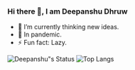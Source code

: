 ### Hi there 👋, I am Deepanshu Dhruw

- 🔭 I’m currently thinking new ideas.        
- 🌱 In pandemic.
- ⚡  Fun fact: Lazy.

![Deepanshu"s Status](https://github-readme-stats.vercel.app/api?username=devblin&show_icons=true&hide_border=true)
![Top Langs](https://github-readme-stats.vercel.app/api/top-langs/?username=devblin&layout=compact&hide=tsql,hack&langs_count=9&hide_border=true)
